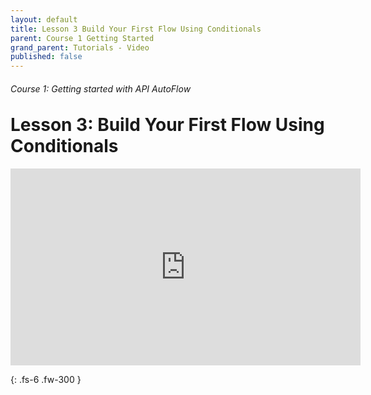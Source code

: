 ```yaml
---
layout: default
title: Lesson 3 Build Your First Flow Using Conditionals
parent: Course 1 Getting Started
grand_parent: Tutorials - Video
published: false
---
```

<h6>Course 1: Getting started with API AutoFlow</h6>
<h1 style="margin-top:0">Lesson 3: Build Your First Flow Using Conditionals</h1>

<iframe width="560" height="315" src="https://www.youtube.com/embed/jKihyMvokiA" title="YouTube video player" frameborder="0" allow="accelerometer; autoplay; clipboard-write; encrypted-media; gyroscope; picture-in-picture" allowfullscreen></iframe>


{: .fs-6 .fw-300 }